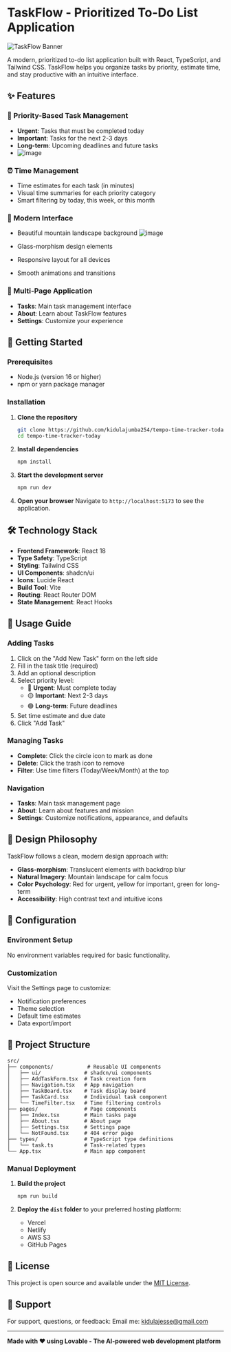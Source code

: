 
# TaskFlow - Prioritized To-Do List Application

![TaskFlow Banner](https://images.unsplash.com/photo-1470071459604-3b5ec3a7fe05?ixlib=rb-4.0.3&auto=format&fit=crop&w=1200&h=400&q=80)

A modern, prioritized to-do list application built with React, TypeScript, and Tailwind CSS. TaskFlow helps you organize tasks by priority, estimate time, and stay productive with an intuitive interface.

## ✨ Features

### 🎯 Priority-Based Task Management
- **Urgent**: Tasks that must be completed today
- **Important**: Tasks for the next 2-3 days  
- **Long-term**: Upcoming deadlines and future tasks
- ![image](https://github.com/user-attachments/assets/ba749927-9238-40d3-a575-422be3046e28)


### ⏰ Time Management
- Time estimates for each task (in minutes)
- Visual time summaries for each priority category
- Smart filtering by today, this week, or this month

### 🎨 Modern Interface
- Beautiful mountain landscape background
  ![image](https://github.com/user-attachments/assets/4af2f9cf-7255-4fe7-acb4-23d3be4cf903)

- Glass-morphism design elements
- Responsive layout for all devices
- Smooth animations and transitions

### 📱 Multi-Page Application
- **Tasks**: Main task management interface
- **About**: Learn about TaskFlow features
- **Settings**: Customize your experience

## 🚀 Getting Started

### Prerequisites
- Node.js (version 16 or higher)
- npm or yarn package manager

### Installation

1. **Clone the repository**
   ```bash
   git clone https://github.com/kidulajumba254/tempo-time-tracker-today.git
   cd tempo-time-tracker-today
   ```

2. **Install dependencies**
   ```bash
   npm install
   ```

3. **Start the development server**
   ```bash
   npm run dev
   ```

4. **Open your browser**
   Navigate to `http://localhost:5173` to see the application.

## 🛠️ Technology Stack

- **Frontend Framework**: React 18
- **Type Safety**: TypeScript
- **Styling**: Tailwind CSS
- **UI Components**: shadcn/ui
- **Icons**: Lucide React
- **Build Tool**: Vite
- **Routing**: React Router DOM
- **State Management**: React Hooks

## 📖 Usage Guide

### Adding Tasks
1. Click on the "Add New Task" form on the left side
2. Fill in the task title (required)
3. Add an optional description
4. Select priority level:
   - 🔴 **Urgent**: Must complete today
   - 🟡 **Important**: Next 2-3 days
   - 🟢 **Long-term**: Future deadlines
5. Set time estimate and due date
6. Click "Add Task"

### Managing Tasks
- **Complete**: Click the circle icon to mark as done
- **Delete**: Click the trash icon to remove
- **Filter**: Use time filters (Today/Week/Month) at the top

### Navigation
- **Tasks**: Main task management page
- **About**: Learn about features and mission
- **Settings**: Customize notifications, appearance, and defaults

## 🎨 Design Philosophy

TaskFlow follows a clean, modern design approach with:
- **Glass-morphism**: Translucent elements with backdrop blur
- **Natural Imagery**: Mountain landscape for calm focus
- **Color Psychology**: Red for urgent, yellow for important, green for long-term
- **Accessibility**: High contrast text and intuitive icons

## 🔧 Configuration

### Environment Setup
No environment variables required for basic functionality.

### Customization
Visit the Settings page to customize:
- Notification preferences
- Theme selection
- Default time estimates
- Data export/import

## 📁 Project Structure

```
src/
├── components/           # Reusable UI components
│   ├── ui/              # shadcn/ui components
│   ├── AddTaskForm.tsx  # Task creation form
│   ├── Navigation.tsx   # App navigation
│   ├── TaskBoard.tsx    # Task display board
│   ├── TaskCard.tsx     # Individual task component
│   └── TimeFilter.tsx   # Time filtering controls
├── pages/               # Page components
│   ├── Index.tsx        # Main tasks page
│   ├── About.tsx        # About page
│   ├── Settings.tsx     # Settings page
│   └── NotFound.tsx     # 404 error page
├── types/               # TypeScript type definitions
│   └── task.ts          # Task-related types
└── App.tsx              # Main app component
```


### Manual Deployment
1. **Build the project**
   ```bash
   npm run build
   ```

2. **Deploy the `dist` folder** to your preferred hosting platform:
   - Vercel
   - Netlify
   - AWS S3
   - GitHub Pages

## 📝 License

This project is open source and available under the [MIT License](LICENSE).



## 📧 Support

For support, questions, or feedback:
Email me: kidulajesse@gmail.com


---

**Made with ❤️ using Lovable - The AI-powered web development platform**
